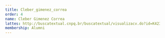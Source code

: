 ```yaml
---
title: Cleber_gimenez_correa
order: 4
name: Cleber Gimenez Correa
lattes: http://buscatextual.cnpq.br/buscatextual/visualizacv.do?id=K4239809D8
membership: Alumni
---
```


